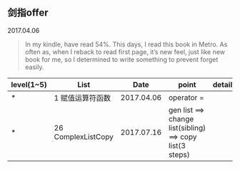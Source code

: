 ## 剑指offer

2017.04.06

> In my kindle, have read 54%. This days, I read this book in Metro. As often as, when I reback to read first page, it’s new feel, just like new book for me, so I determined to write something to prevent forget easily.



|level(1~5)|List|Date|point|detail|
|-----|----|-----|------|----|
|*|1 赋值运算符函数|2017.04.06|operator =||
|*|26 ComplexListCopy|2017.07.16|gen list ==> change list(sibling) ==> copy list(3 steps)|
